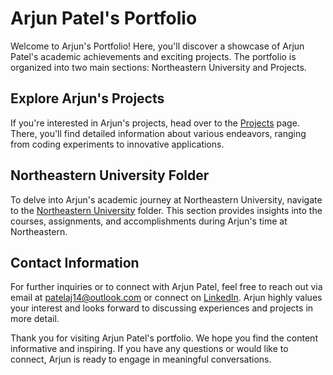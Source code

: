 # Arjun Patel's Portfolio

Welcome to Arjun's Portfolio! Here, you'll discover a showcase of Arjun Patel's academic achievements and exciting projects. The portfolio is organized into two main sections: Northeastern University and Projects.

## Explore Arjun's Projects

If you're interested in Arjun's projects, head over to the [Projects](./Projects) page. There, you'll find detailed information about various endeavors, ranging from coding experiments to innovative applications.

## Northeastern University Folder

To delve into Arjun's academic journey at Northeastern University, navigate to the [Northeastern University](./Northeastern%20University) folder. This section provides insights into the courses, assignments, and accomplishments during Arjun's time at Northeastern.

## Contact Information

For further inquiries or to connect with Arjun Patel, feel free to reach out via email at [patelaj14@outlook.com](mailto:patelaj14@outlook.com) or connect on [LinkedIn](https://www.linkedin.com/in/arjunhpatel/). Arjun highly values your interest and looks forward to discussing experiences and projects in more detail.

Thank you for visiting Arjun Patel's portfolio. We hope you find the content informative and inspiring. If you have any questions or would like to connect, Arjun is ready to engage in meaningful conversations.
